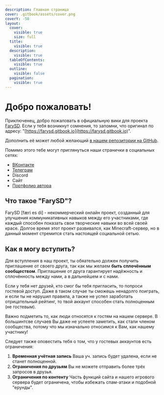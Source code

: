 ```yaml
---
description: Главная страница
cover: .gitbook/assets/cover.png
coverY: -50
layout:
  cover:
    visible: true
    size: full
  title:
    visible: true
  description:
    visible: true
  tableOfContents:
    visible: true
  outline:
    visible: false
  pagination:
    visible: true
---
```


# Добро пожаловать!

Приключенец, добро пожаловать в официальную вики для проекта [FarySD](https://aculaone.netlify.app/project/farysd). Если у тебя возникнут сомнения, то запомни, что оригинал по адресу: "[https://farysd.gitbook.io](https://farysd.gitbook.io)".

Дополнить её может любой желающий [в нашем репозитории на GitHub](https://github.com/aculaOne/FarySD_Wiki).

Помимо этого тебе могут приглянуться наши странички в социальных сетях:

- [ВКонтакте](https://vk.com/farysd)
- [Телеграм](https://t.me/farysd_minecraft)
- Discord
- Сайт
- [Портфолио автора](https://aculaone.netlify.app/project)

## Что такое "FarySD"?

FarySD \[færi es di\] - некоммерческий онлайн проект, созданный для улучшения коммуникативных навыков между его участниками, где каждый способен показать свои творческие навыки во всей своей красе. Долгое время этот проект развивался, как Minecraft-сервер, но в данный момент стремится стать настоящей социальной сетью.

## Как я могу вступить?

Для вступления в наш проект, ты обяательно должен получить приглашение от своего друга, так как мы желаем **быть сплочённым сообществом**. Приглашение от друга гарантирует надёжность и сплочённость между нами, а в дальнейшем и с нами.

Если у тебя нет друзей, кто смог бы тебя пригласить, то попроси гостевой доступ. Даже в таком случае ты сможешь ненадолго поиграть, и если ты не нарушил правила, а также не успел заработать отрицательный рейтинг, то твой аккаунт способен стать полноценным (не гостевым).

Важно подметить то, как люди относятся к гостям на нашем сервере. В большинтсве случаев Вы даже не успеете заметить, как стали членом сообщества, потому что мы изначально относимся к Вам, как нашему участнику!

Следует также оповестить тебя о том, что у гостевых аккаунтов есть ограничения:

1. **Временная учётная запись**
   Ваша уч. запись будет удалена, если не станет полноценной.
2. **Ограничения по друзьям**
   Вы не можете отправить более трёх запросов в друзья.
3. **Ограничения по контенту**
   Часть функций сайта и нашего игрового сервера будет ограничена, чтобы избежать спам-атаки и подобной "ерунды".
